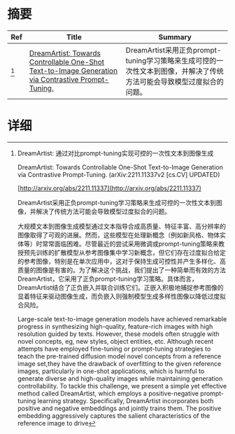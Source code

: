 # 摘要

| Ref | Title | Summary |
| --- | --- | --- |
| [^1] | [DreamArtist: Towards Controllable One-Shot Text-to-Image Generation via Contrastive Prompt-Tuning.](http://arxiv.org/abs/2211.11337) | DreamArtist采用正负prompt-tuning学习策略来生成可控的一次性文本到图像，并解决了传统方法可能会导致模型过度拟合的问题。 |

# 详细

[^1]: DreamArtist: 通过对比prompt-tuning实现可控的一次性文本到图像生成

    DreamArtist: Towards Controllable One-Shot Text-to-Image Generation via Contrastive Prompt-Tuning. (arXiv:2211.11337v2 [cs.CV] UPDATED)

    [http://arxiv.org/abs/2211.11337](http://arxiv.org/abs/2211.11337)

    DreamArtist采用正负prompt-tuning学习策略来生成可控的一次性文本到图像，并解决了传统方法可能会导致模型过度拟合的问题。

    

    大规模文本到图像生成模型通过文本指导合成高质量、特征丰富、高分辨率的图像取得了可观的进展。然而，这些模型在处理新概念（例如新风格、物体实体等）时常常面临困难。尽管最近的尝试采用微调或prompt-tuning策略来教授预先训练的扩散模型从参考图像集中学习新概念，但它们存在过度拟合给定的参考图像，特别是在单次应用中，这对于保持生成可控性并产生多样化、高质量的图像是有害的。为了解决这个挑战，我们提出了一种简单而有效的方法DreamArtist，它采用了正负prompt-tuning学习策略。具体而言，DreamArtist结合了正负嵌入并联合训练它们。正嵌入积极地捕捉参考图像的显着特征来驱动图像生成，而负嵌入则强制模型生成多样性图像以降低过度拟合风险。

    Large-scale text-to-image generation models have achieved remarkable progress in synthesizing high-quality, feature-rich images with high resolution guided by texts. However, these models often struggle with novel concepts, eg, new styles, object entities, etc. Although recent attempts have employed fine-tuning or prompt-tuning strategies to teach the pre-trained diffusion model novel concepts from a reference image set,they have the drawback of overfitting to the given reference images, particularly in one-shot applications, which is harmful to generate diverse and high-quality images while maintaining generation controllability.  To tackle this challenge, we present a simple yet effective method called DreamArtist, which employs a positive-negative prompt-tuning learning strategy. Specifically, DreamArtist incorporates both positive and negative embeddings and jointly trains them. The positive embedding aggressively captures the salient characteristics of the reference image to drive
    


